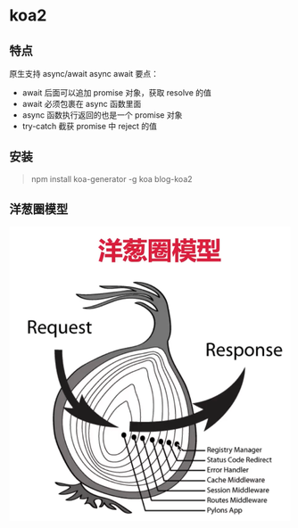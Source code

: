 # koa2
## 特点
原生支持 async/await
async await 要点：    
- await 后面可以追加 promise 对象，获取 resolve 的值
- await 必须包裹在 async 函数里面
- async 函数执行返回的也是一个  promise 对象
- try-catch 截获 promise 中 reject 的值

## 安装
> npm install koa-generator -g
> koa blog-koa2

## 洋葱圈模型
![洋葱圈模型](/images/node/koa2.png)